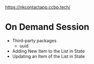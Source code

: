 https://nkcontactapp.ccbp.tech/

# On Demand Session

- Third-party packages
  - uuid
- Adding New Item to the List in State
- Updating an Item of the List in State
